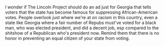 I wonder if The Lincoln Project should do an ad just for Georgia that tells voters that the state has become famous for suppressing African-American votes. People overlook just where we're at on racism in this country, even a state like Georgia where a fair number of Repubs must've voted for a black man, who was elected president, and did a decent job, esp compared to the shitshow of a Republican who's president now. Remind them that there is no honor in preventing an equal citizen of your state from voting.
